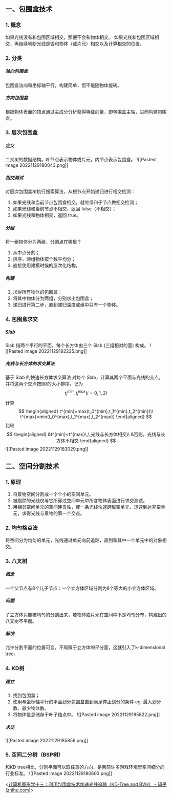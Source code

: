 ## 一、包围盒技术
### 1. 概念
如果光线没有和包围区域相交，那便不会和物体相交。
如果光线和包围区域相交，再继续判断光线是否和物体（或片元）相交以及计算相交的位置。

### 2. 分类
##### 轴向包围盒
包围盒法向和坐标轴平行，构建简单，但不能随物体旋转。
##### 方向包围盒
根据物体表面的顶点通过主成分分析获得特征向量，即包围盒主轴，进而构建包围盒。

### 3. 层次包围盒
##### 定义
二叉树的数据结构。叶节点表示物体或片元，内节点表示包围盒。
![[Pasted image 20221129180043.png]]

##### 相交测试
对层次包围盒树执行搜索算法，从根节点开始递归进行相交检测：
1. 如果光线和当前节点包围盒相交，就继续和子节点做相交检测；
2. 如果光线和当前节点不相交，返回 false（不相交）；
3. 如果光线和物体相交，返回 true。

##### 分组
将一组物体分为两组，分割点在哪里？
1. 从中点分割；
2. 排序，两组物体按个数平均分；
3. 直接使用建模时候的层次化结构。

##### 构建
1. 求得所有物体的包围盒；
2. 将其中物体分为两组，分别求出包围盒；
3. 递归进行第二步，直到递归深度或组中只有一个物体。

### 4. 包围盒求交
##### Slab
Slab 指两个平行的平面，每个长方体由三个 Slab (三组相对的面) 构成。
![[Pasted image 20221129182225.png]]

##### 光线与长方体的求交算法
基于 Slab 的快速长方体求交算法
对每个 Slab，计算其两个平面与光线的交点，并将这两个交点按照t的大小排序，记为
$$
t_i^{min},t_i^{max}(i=0,1,2)
$$
计算
$$
\begin{aligned}
t^{min}=max(t_0^{min},t_1^{min},t_2^{min})\\
t^{max}=min(t_0^{max},t_1^{max},t_2^{max})
\end{aligned}
$$
比较
$$
\begin{aligned}
&t^{min}<t^{max}\,\,光线与长方体相交\\
&否则，光线与长方体不相交
\end{aligned}
$$
![[Pasted image 20221129183029.png]]

## 二、空间分割技术
### 1. 原理
1. 将景物空间分割成一个个小的空间单元。
2. 被跟踪的光线仅与它所穿过空间单元中所含物体表面进行求交测试。
3. 用相邻空间单元的空间连贯性，使一条光线快速跨越空单元，迅速到达非空单元，求得光线与景物的第一个交点。

### 2. 均匀格点法
将空间分为均匀的单元，光线通过单元向前追踪，直到和其中一个单元中的对象相交。

### 3. 八叉树
##### 概念
一个父节点有8个儿子节点：一个立方体区域分割为8个等大的小立方体区域。

##### 问题
子立方体只能被均匀的分割出来，若物体或片元在空间中不是均匀分布，构建出的八叉树不平衡。

##### 解决
允许分割平面的位置可变，不局限于立方体的平分面，这就引入了k-dimensional tree。

### 4. KD树
##### 建立
1. 找到包围盒；
2. 使用与坐标轴平行的平面划分包围盒直到满足停止划分的条件 eg. 最大划分数、最少物体数。
3. 将物体信息储存于叶子结点中。
![[Pasted image 20221129185822.png]]

##### 求交
![[Pasted image 20221129185859.png]]


### 5. 空间二分树（BSP树）
和KD tree相比，分割平面可以取任意的方向，是目前许多游戏环境里空间细分的行业标准。
![[Pasted image 20221129180603.png]]

<[计算机图形学十三：利用包围盒技术加速光线追踪（KD-Tree and BVH） - 知乎 (zhihu.com)](https://zhuanlan.zhihu.com/p/144403802)>